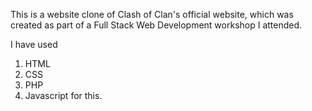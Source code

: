 This is a website clone of Clash of Clan's official website, which was created as part of a Full Stack Web Development workshop I attended.

I have used 
  1. HTML
  2. CSS
  3. PHP
  4. Javascript for this.
